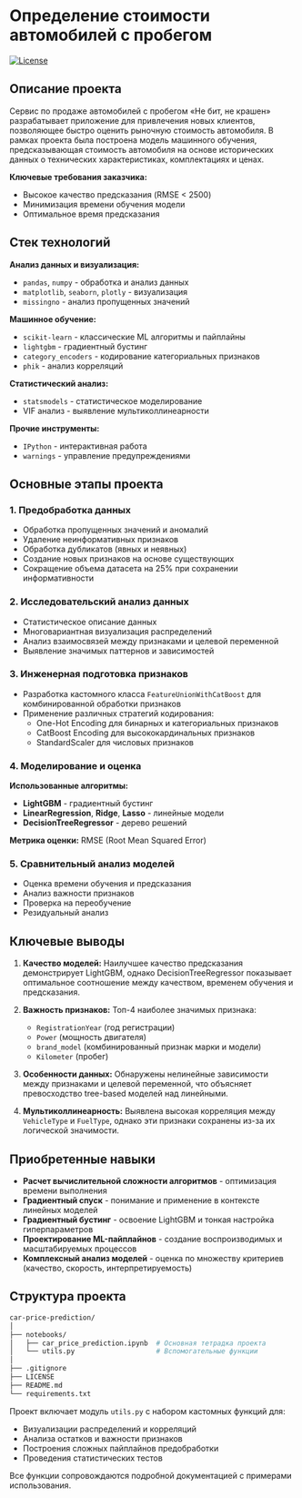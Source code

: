 # Определение стоимости автомобилей с пробегом
[![License](https://img.shields.io/badge/License-MIT-green)](LICENSE) 

## Описание проекта

Сервис по продаже автомобилей с пробегом «Не бит, не крашен» разрабатывает приложение для привлечения новых клиентов, позволяющее быстро оценить рыночную стоимость автомобиля. В рамках проекта была построена модель машинного обучения, предсказывающая стоимость автомобиля на основе исторических данных о технических характеристиках, комплектациях и ценах.

**Ключевые требования заказчика:**
- Высокое качество предсказания (RMSE < 2500)
- Минимизация времени обучения модели
- Оптимальное время предсказания

## Стек технологий

**Анализ данных и визуализация:**
- `pandas`, `numpy` - обработка и анализ данных
- `matplotlib`, `seaborn`, `plotly` - визуализация
- `missingno` - анализ пропущенных значений

**Машинное обучение:**
- `scikit-learn` - классические ML алгоритмы и пайплайны
- `lightgbm` - градиентный бустинг
- `category_encoders` - кодирование категориальных признаков
- `phik` - анализ корреляций

**Статистический анализ:**
- `statsmodels` - статистическое моделирование
- VIF анализ - выявление мультиколлинеарности

**Прочие инструменты:**
- `IPython` - интерактивная работа
- `warnings` - управление предупреждениями

## Основные этапы проекта

### 1. Предобработка данных
- Обработка пропущенных значений и аномалий
- Удаление неинформативных признаков
- Обработка дубликатов (явных и неявных)
- Создание новых признаков на основе существующих
- Сокращение объема датасета на 25% при сохранении информативности

### 2. Исследовательский анализ данных
- Статистическое описание данных
- Многовариантная визуализация распределений
- Анализ взаимосвязей между признаками и целевой переменной
- Выявление значимых паттернов и зависимостей

### 3. Инженерная подготовка признаков
- Разработка кастомного класса `FeatureUnionWithCatBoost` для комбинированной обработки признаков
- Применение различных стратегий кодирования:
  - One-Hot Encoding для бинарных и категориальных признаков
  - CatBoost Encoding для высококардинальных признаков
  - StandardScaler для числовых признаков

### 4. Моделирование и оценка
**Использованные алгоритмы:**
- **LightGBM** - градиентный бустинг
- **LinearRegression**, **Ridge**, **Lasso** - линейные модели
- **DecisionTreeRegressor** - дерево решений

**Метрика оценки:** RMSE (Root Mean Squared Error)

### 5. Сравнительный анализ моделей
- Оценка времени обучения и предсказания
- Анализ важности признаков
- Проверка на переобучение
- Резидуальный анализ

## Ключевые выводы

1. **Качество моделей:** Наилучшее качество предсказания демонстрирует LightGBM, однако DecisionTreeRegressor показывает оптимальное соотношение между качеством, временем обучения и предсказания.

2. **Важность признаков:** Топ-4 наиболее значимых признака:
   - `RegistrationYear` (год регистрации)
   - `Power` (мощность двигателя)
   - `brand_model` (комбинированный признак марки и модели)
   - `Kilometer` (пробег)

3. **Особенности данных:** Обнаружены нелинейные зависимости между признаками и целевой переменной, что объясняет превосходство tree-based моделей над линейными.

4. **Мультиколлинеарность:** Выявлена высокая корреляция между `VehicleType` и `FuelType`, однако эти признаки сохранены из-за их логической значимости.

## Приобретенные навыки

- **Расчет вычислительной сложности алгоритмов** - оптимизация времени выполнения
- **Градиентный спуск** - понимание и применение в контексте линейных моделей
- **Градиентный бустинг** - освоение LightGBM и тонкая настройка гиперпараметров
- **Проектирование ML-пайплайнов** - создание воспроизводимых и масштабируемых процессов
- **Комплексный анализ моделей** - оценка по множеству критериев (качество, скорость, интерпретируемость)

## Структура проекта

```bash
car-price-prediction/
│
├── notebooks/
│   ├── car_price_prediction.ipynb  # Основная тетрадка проекта
│   └── utils.py                    # Вспомогательные функции
│
├── .gitignore
├── LICENSE
├── README.md
└── requirements.txt
```

Проект включает модуль `utils.py` с набором кастомных функций для:
- Визуализации распределений и корреляций
- Анализа остатков и важности признаков
- Построения сложных пайплайнов предобработки
- Проведения статистических тестов

Все функции сопровождаются подробной документацией с примерами использования.
